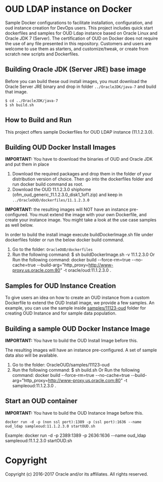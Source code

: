 OUD LDAP instance on Docker
===========================
Sample Docker configurations to facilitate installation, configuration, and oud instance creation for DevOps users. This project includes quick start dockerfiles and samples for OUD Ldap instance based on Oracle Linux and Oracle JDK 7 (Server). The certification of OUD on Docker does not require the use of any file presented in this repository. Customers and users are welcome to use them as starters, and customize/tweak, or create from scratch new scripts and Dockerfiles.

## Building Oracle JDK (Server JRE) base image

Before you can build these oud install images, you must download the Oracle Server JRE binary and drop in folder `../OracleJDK/java-7` and build that image.

    $ cd ../OracleJDK/java-7
    $ sh build.sh

## How to Build and Run

This project offers sample Dockerfiles for OUD LDAP instance (11.1.2.3.0). 


## Building OUD Docker Install Images

**IMPORTANT:** You have to download the binaries of OUD and Oracle JDK and put them in place

1. Download the required packages  and drop them in the folder of your distribution version of choice. Then go into the dockerfiles folder and run docker build command as root.
2. Download the OUD 11.1.2.3.0 shiphome (ofm_oud_generic_11.1.2.3.0_disk1_1of1.zip) and keep in `../OracleOUD/dockerfiles/11.1.2.3.0`

**IMPORTANT:** the resulting images will NOT have an instance pre-configured. You must extend the image with your own Dockerfile, and create your instance image. You might take a look at the use case samples as well below.

In order to build the install image execute buildDockerImage.sh file under dockerfiles folder or run the below docker build command.

1. Go to the folder: `OracleOUD/dockerfiles`
2. Run the following command:
    $ sh buildDockerImage.sh -v 11.1.2.3.0
    Or Run the following command:
    docker build --force-rm=true --no-cache=true --build-arg="http_proxy=http://www-proxy.us.oracle.com:80" -t oracle/oud:11.1.2.3.0 .

## Samples for OUD Instance Creation

To give users an idea on how to create an OUD instance from a custom Dockerfile to extend the OUD Install image, we provide a few samples. An example, you can use the sample inside [samples/11123-oud](./samples/11123-oud/) folder for creating OUD Instance and for sample data population.

## Building a sample OUD Docker Instance Image


**IMPORTANT:** You have to build the OUD Install Image before this.

The resulting images will have an instance pre-configured. A set of sample data also will be available.

1. Go to the folder: OracleOUD/samples/11123-oud
2. Run the following command:
    $ sh build.sh
    Or Run the following command:
    docker build --force-rm=true --no-cache=true --build-arg="http_proxy=http://www-proxy.us.oracle.com:80" -t sampleoud:11.1.2.3.0 .

## Start an OUD container

**IMPORTANT:** You have to build the OUD Instance Image before this.

    docker run -d -p (non ssl port):1389 -p (ssl port):1636 --name oud_ldap sampleoud:11.1.2.3.0 startOUD.sh

Example:
    docker run -d -p 2389:1389 -p 2636:1636 --name oud_ldap sampleoud:11.1.2.3.0 startOUD.sh



# Copyright

Copyright (c) 2016-2017 Oracle and/or its affiliates. All rights reserved.